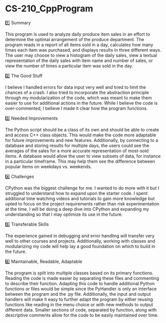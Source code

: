 # CS-210_CppProgram

1️⃣ Summary

This program is used to analyze daily produce item sales in an effort to determine the optimal arrangement of the produce department. The program reads in a report of all items sold in a day, calculates how many times each item was purchased, and displays results in three different ways. The user may choose to view a histogram of the daily sales, view a textual representation of the daily sales with item name and number of sales, or view the number of times a particular item was sold in the day.

2️⃣ The Good Stuff

I believe I handled errors for data input very well and tried to limit the chances of a crash. I also tried to incorporate the abstraction principle through my modularization of the code, which was meant to make them easier to use for additional actions in the future. While I believe the code is over-commented, I believe I made it clear how the program functions.

3️⃣ Needed Improvements

The Python script should be a class of its own and should be able to create and access C++ class objects. This would make the code more adaptable for future improvements and new features. Additionally, by connecting to a database and storing results for multiple days, the users could see the averages of the sales for a more accurate representation of most-sold items. A database would allow the user to view subsets of data, for instance in a particular timeframe. This may help them see the difference between popular items on weekdays vs. weekends.

4️⃣ Challenges

CPython was the biggest challenge for me. I wanted to do more with it but I struggled to understand how to expand upon the starter code. I spent additional time watching videos and tutorials to gain more knowledge but opted to focus on the project requirements rather than risk experimentation at the time. I will be doing a deep dive into CPython and expanding my understanding so that I may optimize its use in the future.

5️⃣ Transferable Skills

The experience gained in debugging and error handling will transfer very well to other courses and projects. Additionally, working with classes and modularizing my code will help lay a good foundation on which to build in the future.

6️⃣ Maintainable, Readable, Adaptable

The program is split into multiple classes based on its primary functions. Reading the code is made easier by separating these files and commenting to describe their function. Adapting this code to handle additional Python functions or files would be simple since the PyHandler is only an interface between the program and the .py file. Additionally, the input and output handlers will make it easy to further adapt the program by either reusing functions like reading in the menu choice or with new methods to output different data. Smaller sections of code, separated by function, along with descriptive comments allow for the code to be easily maintained over time.

<!--
Here are some ideas to get you started:
Summarize the project and what problem it was solving.
What did you do particularly well?
Where could you enhance your code? How would these improvements make your code more efficient, secure, and so on?
Which pieces of the code did you find most challenging to write, and how did you overcome this? What tools or resources are you adding to your support network?
What skills from this project will be particularly transferable to other projects or course work?
How did you make this program maintainable, readable, and adaptable?
-->

